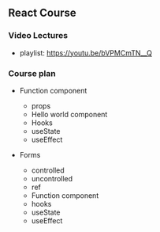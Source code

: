 ## React Course

### Video Lectures

- playlist: https://youtu.be/bVPMCmTN__Q

### Course plan

- Function component
  - props
  - Hello world component
  - Hooks
  - useState
  - useEffect

- Forms
  - controlled
  - uncontrolled
  - ref
  - Function component
  - hooks
  - useState
  - useEffect
